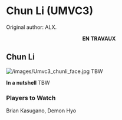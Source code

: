 # Chun Li (UMVC3)

Original author: ALX.

<center>

**EN TRAVAUX**

</center>

## Chun Li

![](/images/Umvc3_chunli_face.jpg‎ "/images/Umvc3_chunli_face.jpg‎") TBW

**In a nutshell** TBW

### Players to Watch

Brian Kasugano, Demon Hyo
